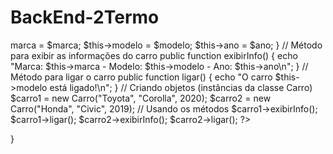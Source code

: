 # BackEnd-2Termo


<?php
// Classe Carro com atributos e métodos
class Carro {
    public $marca;
    public $modelo;
    public $ano;

    // Construtor para inicializar o objeto
    public function __construct($marca, $modelo, $ano) {
        $this->marca = $marca;
        $this->modelo = $modelo;
        $this->ano = $ano;
    }
   

    // Método para exibir as informações do carro
    public function exibirInfo() {
        echo "Marca: $this->marca - Modelo: $this->modelo - Ano: $this->ano\n";
    }

    // Método para ligar o carro
    public function ligar() {
        echo "O carro $this->modelo está ligado!\n";
    }

    // Criando objetos (instâncias da classe Carro)
$carro1 = new Carro("Toyota", "Corolla", 2020);
$carro2 = new Carro("Honda", "Civic", 2019);

// Usando os métodos
$carro1->exibirInfo();
$carro1->ligar();

$carro2->exibirInfo();
$carro2->ligar();
?>
}
